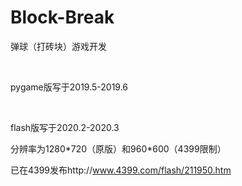 # Block-Break

弹球（打砖块）游戏开发

<br>

pygame版写于2019.5-2019.6

<br>

flash版写于2020.2-2020.3

分辨率为1280\*720（原版）和960\*600（4399限制）

已在4399发布http://www.4399.com/flash/211950.htm
